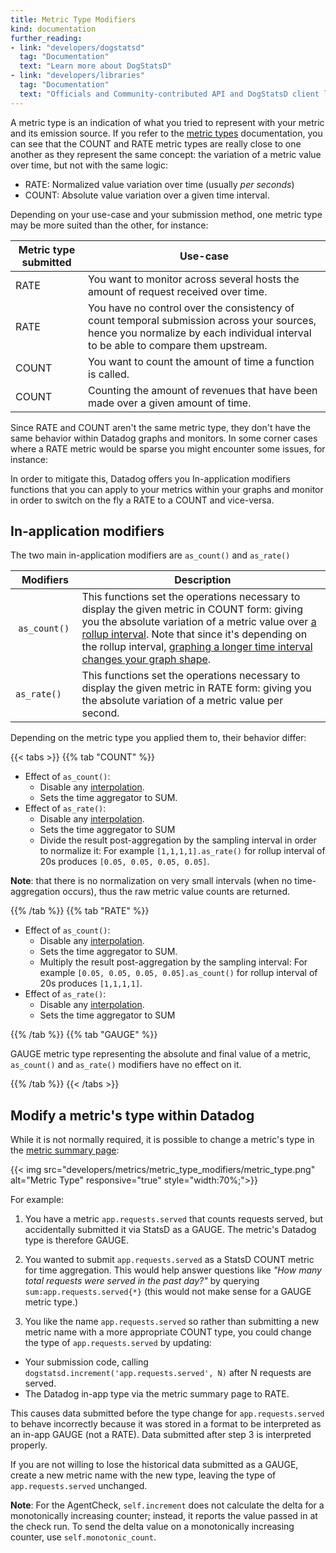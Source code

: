 ```yaml
---
title: Metric Type Modifiers
kind: documentation
further_reading:
- link: "developers/dogstatsd"
  tag: "Documentation"
  text: "Learn more about DogStatsD"
- link: "developers/libraries"
  tag: "Documentation"
  text: "Officials and Community-contributed API and DogStatsD client libraries"
---
```


A metric type is an indication of what you tried to represent with your metric and its emission source. If you refer to the [metric types][1] documentation, you can see that the COUNT and RATE metric types are really close to one another as they represent the same concept: the variation of a metric value over time, but not with the same logic:

* RATE: Normalized value variation over time (usually _per seconds_)
* COUNT: Absolute value variation over a given time interval.

Depending on your use-case and your submission method, one metric type may be more suited than the other, for instance:

| Metric type submitted | Use-case                                                                                                                                                                        |
| ------------          | ----------                                                                                                                                                                      |
| RATE                  | You want to monitor across several hosts the amount of request received over time.                                                                                              |
| RATE                  | You have no control over the consistency of count temporal submission across your sources, hence you normalize by each individual interval to be able to compare them upstream. |
| COUNT                 | You want to count the amount of time a function is called.                                                                                                                      |
| COUNT                 | Counting the amount of revenues that have been made over a given amount of time.                                                                                                       |

Since RATE and COUNT aren't the same metric type, they don't have the same behavior within Datadog graphs and monitors. In some corner cases where a RATE metric would be sparse you might encounter some issues, for instance:



In order to mitigate this, Datadog offers you In-application modifiers functions that you can apply to your metrics within your graphs and monitor in order to switch on the fly a RATE to a COUNT and vice-versa.

## In-application modifiers

The two main in-application modifiers are `as_count()` and `as_rate()`

| Modifiers | Description |
| ------- | ------- |
| `as_count()` | This functions set the operations necessary to display the given metric in COUNT form: giving you the absolute variation of a metric value over [a rollup interval][2]. Note that since it's depending on the rollup interval, [graphing a longer time interval changes your graph shape][3]. |
| `as_rate()` | This functions set the operations necessary to display the given metric in RATE form: giving you the absolute variation of a metric value per second. |

Depending on the metric type you applied them to, their behavior differ:

{{< tabs >}}
{{% tab "COUNT" %}}

* Effect of `as_count()`:
  * Disable any [interpolation][1].
  * Sets the time aggregator to SUM.
* Effect of `as_rate()`:
  * Disable any [interpolation][1].
  * Sets the time aggregator to SUM
  * Divide the result post-aggregation by the sampling interval in order to normalize it: For example `[1,1,1,1].as_rate()` for rollup interval of 20s produces `[0.05, 0.05, 0.05, 0.05]`.

**Note**: that there is no normalization on very small intervals (when no time-aggregation occurs), thus the raw metric value counts are returned.

[1]: /graphing/faq/interpolation-the-fill-modifier-explained
{{% /tab %}}
{{% tab "RATE" %}}

* Effect of `as_count()`:
  * Disable any [interpolation][1].
  * Sets the time aggregator to SUM.
  * Multiply the result post-aggregation by the sampling interval: For example `[0.05, 0.05, 0.05, 0.05].as_count()` for rollup interval of 20s produces `[1,1,1,1]`.
* Effect of `as_rate()`:
  * Disable any [interpolation][1].
  * Sets the time aggregator to SUM

[1]: /graphing/faq/interpolation-the-fill-modifier-explained
{{% /tab %}}
{{% tab "GAUGE" %}}

GAUGE metric type representing the absolute and final value of a metric, `as_count()` and `as_rate()` modifiers have no effect on it.

{{% /tab %}}
{{< /tabs >}}

## Modify a metric's type within Datadog

While it is not normally required, it is possible to change a metric's type in the [metric summary page][4]:

{{< img src="developers/metrics/metric_type_modifiers/metric_type.png" alt="Metric Type" responsive="true" style="width:70%;">}}

For example:

1. You have a metric `app.requests.served` that counts requests served, but accidentally submitted it via StatsD as a GAUGE. The metric's Datadog type is therefore GAUGE.

2. You wanted to submit `app.requests.served` as a StatsD COUNT metric for time aggregation. This would help answer questions like _"How many total requests were served in the past day?"_ by querying `sum:app.requests.served{*}` (this would not make sense for a GAUGE metric type.)

3. You like the name `app.requests.served` so rather than submitting a new metric name with a more appropriate COUNT type, you could change the type of `app.requests.served` by updating:
  * Your submission code, calling `dogstatsd.increment('app.requests.served', N)` after N requests are served.
  * The Datadog in-app type via the metric summary page to RATE.

This causes data submitted before the type change for `app.requests.served` to behave incorrectly because it was stored in a format to be interpreted as an in-app GAUGE (not a RATE). Data submitted after step 3 is interpreted properly.

If you are not willing to lose the historical data submitted as a GAUGE, create a new metric name with the new type, leaving the type of `app.requests.served` unchanged.

**Note**: For the AgentCheck, `self.increment` does not calculate the delta for a monotonically increasing counter; instead, it reports the value passed in at the check run. To send the delta value on a monotonically increasing counter, use `self.monotonic_count`.

[1]: /developers/metrics/metrics_type
[2]: /graphing/metrics/introduction/#time-aggregation
[3]: /graphing/faq/why-does-zooming-out-a-timeframe-also-smooth-out-my-graphs
[4]: https://app.datadoghq.com/metric/summary
